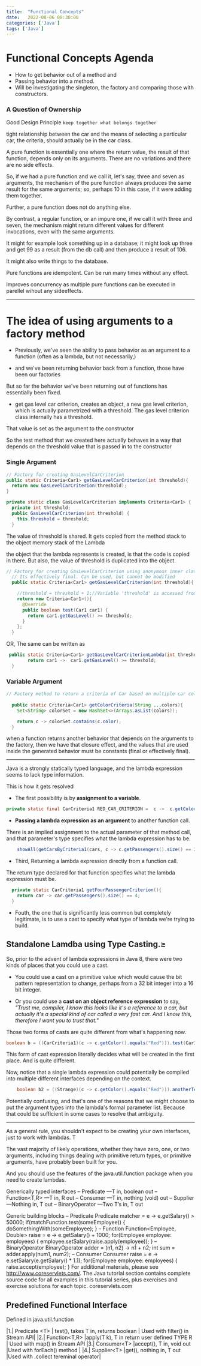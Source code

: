 ```yaml
---
title:  "Functional Concepts"
date:   2022-08-06 08:30:00
categories: ['Java']
tags: ['Java']
---
```

# Functional Concepts Agenda

* How to get behavior out of a method and
* Passing behavior into a method.
* Will be investigating the singleton, the factory and comparing those with constructors.

### A Question of Ownership

Good Design Principle
``` keep together what belongs together ```

tight relationship between the car and the means of selecting a particular car, the criteria, should actually be in the
car class.


A pure function is essentially one where the return value, the result of that function, depends only on its arguments.
There are no variations and there are no side effects.

So, if we had a pure function and we call it, let's say, three and seven as arguments, the mechanism of the pure
function always produces the same result for the same arguments; so, perhaps 10 in this case, if it were adding them
together.

Further, a pure function does not do anything else.

By contrast, a regular function, or an impure one, if we call it with three and seven, the mechanism might return
different values for different invocations, even with the same arguments.

It might for example look something up in a database; it might look up three and get 99 as a result (from the db call)
and then produce a result of 106.

It might also write things to the database.

Pure functions are idempotent. Can be run many times without any effect.

Improves concurrency as multiple pure functions can be executed in parellel wihout any sideeffects.


---------------------------------

# The idea of using arguments to a factory method

- Previously, we've seen the ability to pass behavior as an argument to a function (often as a lambda, but not
  necessarily,)

- and we've been returning behavior back from a function, those have been our factories

But so far the behavior we've been returning out of functions has essentially been fixed.

- get gas level car criterion, creates an object, a new gas level criterion, which is actually parametrized with a
  threshold. The gas level criterion class internally has a threshold.

That value is set as the argument to the constructor

So the test method that we created here actually behaves in a way that depends on the threshold value that is passed in
to the constructor

### Single Argument

  ```java
// Factory for creating GasLevelCarCriterion
public static Criteria<Car1> getGasLevelCarCriterion(int threshold){
    return new GasLevelCarCriterion(threshold);
  }

  private static class GasLevelCarCriterion implements Criteria<Car1> {
    private int threshold;
    public GasLevelCarCriterion(int threshold) {
      this.threshold = threshold;
    }  
```

The value of threshold is shared. It gets copied from the method stack to the object memory stack of the Lambda

the object that the lambda represents is created, is that the code is copied in there. But also, the value of threshold
is duplicated into the object.

```java
// Factory for creating GasLevelCarCriterion using anonymous inner class. Variable is shared between lambda.
  // Its effectively final. Can be used, but cannot be modified
  public static Criteria<Car1> getGasLevelCarCriterion(int threshold){

    //threshold = threshold + 1;//Variable 'threshold' is accessed from within inner class, needs to be final or effectively final
    return new Criteria<Car1>(){
      @Override
      public boolean test(Car1 car1) {
        return car1.getGasLevel() >= threshold;
      }
    };
  }
```

OR, The same can be written as

```java
 public static Criteria<Car1> getGasLevelCarCriterionLambda(int threshold){
        return car1 ->  car1.getGasLevel() >= threshold;
  }
```

### Variable Argument

```java
// Factory method to return a criteria of Car based on multiple car color
  
  public static Criteria<Car1> getColorCriteria(String ...colors){
    Set<String> colorSet = new HashSet<>(Arrays.asList(colors));

    return c -> colorSet.contains(c.color);
  }
```

when a function returns another behavior that depends on the arguments to the factory, then we have that closure effect,
and the values that are used inside the generated behavior must be constants (final or effectively final). 


------------------------------------

Java is a strongly statically typed language, and the lambda expression seems to lack type information.

This is how it gets resolved

- The first possibility is by **assignment to a variable**.

```java
private static final CarCriteria1 RED_CAR_CRITERION =  c ->  c.getColor().equals("Red");
```

- **Passing a lambda expression as an argument** to another function call.

There is an implied assignment to the actual parameter of that method call, and that parameter's type specifies what the
lambda expression has to be.

```java
    showAll(getCarsByCriteria1(cars, c -> c.getPassengers().size() == 2));
```

- Third, Returning a lambda expression directly from a function call.

The return type declared for that function specifies what the lambda expression must be.

```java
  private static CarCriteria1 getFourPassengerCriterion(){
    return car -> car.getPassengers().size() == 4;
  }
```

- Fouth, the one that is significantly less common but completely legitimate, is to use a cast to specify what type of
  lambda we're trying to build.

## Standalone Lamdba using Type Casting.≥

So, prior to the advent of lambda expressions in Java 8, there were two kinds of places that you could use a cast.

- You could use a cast on a primitive value which would cause the bit pattern representation to change, perhaps from a
  32 bit integer into a 16 bit integer.

- Or you could use a **cast on an object reference expression** to say, _"Trust me, compiler, I know this looks like
  it's a reference to a car, but actually it's a special kind of car called a very fast car. And I know this, therefore
  I want you to trust that."_

Those two forms of casts are quite different from what's happening now.

``` java
boolean b = ((CarCriteria1)(c -> c.getColor().equals("Red"))).test(Car1.withGasColorPassengers(0,"Red"));
```

This form of cast expression literally decides what will be created in the first place. And is quite different.

Now, notice that a single lambda expression could potentially be compiled into multiple different interfaces depending
on the context.

```java
    boolean b2 = ((Strange)(c -> c.getColor().equals("Red"))).anotherTestStuff(Car1.withGasColorPassengers(0,"Red"));

```

Potentially confusing, and that's one of the reasons that we might choose to put the argument types into the lambda's
formal parameter list. Because that could be sufficient in some cases to resolve that ambiguity. 

-------------------------------------------

As a general rule, you shouldn't expect to be creating your own interfaces, just to work with lambdas. T

The vast majority of likely operations, whether they have zero, one, or two arguments, including things dealing with
primitive return types, or primitive arguments, have probably been built for you.

And you should use the features of the java.util.function package when you need to create lambdas.


Generically typed interfaces
– Predicate<T> —T in, boolean out
– Function<T,R> —T in, R out
– Consumer<T> —T in, nothing (void) out
– Supplier<T> —Nothing in, T out
– BinaryOperator<T> —Two T’s in, T out

Generic building blocks
– Predicate
Predicate<Employee> matcher = e -> e.getSalary() > 50000;
if(matchFunction.test(someEmployee)) { doSomethingWith(someEmployee); }
– Function
Function<Employee, Double> raise = e -> e.getSalary() + 1000;
for(Employee employee: employees) { employee.setSalary(raise.apply(employee)); }
– BinaryOperator
BinaryOperator<Integer> adder = (n1, n2) -> n1 + n2;
int sum = adder.apply(num1, num2);
– Consumer
Consumer<Employee> raise = e -> e.setSalary(e.getSalary() * 1.1);
for(Employee employee: employees) { raise.accept(employee); }
For additional materials, please see http://www.coreservlets.com/. The Java tutorial section contains
complete source code for all examples in this tutorial series, plus exercises and exercise solutions for each topic.
coreservlets.com


## Predefined Functional Interface

Defined in java.util.function

|1.| Predicate &lt;T> | test(), takes T in, returns boolean | Used with filter() in Stream API|
|2.| Function<T,R> |apply(T k), T in return user defined TYPE R | Used with map() in Stream API
|3.| Consumer&lt;T> |accept(), T in, void out |Used with forEach() method |
|4.| Supplier&lt;T> |get(), nothing in, T out |Used with .collect tereminal operator|


